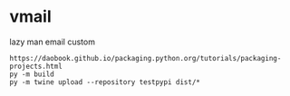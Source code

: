 # vmail
lazy man email custom

```plaintext
https://daobook.github.io/packaging.python.org/tutorials/packaging-projects.html
py -m build
py -m twine upload --repository testpypi dist/*
```
